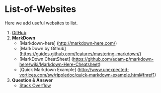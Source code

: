 # List-of-Websites
Here we add useful websites to list.

1. [GitHub](https://github.com/)
2. **MarkDown**
   * [Markdown-here] (http://markdown-here.com/)
   * [MarkDown by Github] (https://guides.github.com/features/mastering-markdown/)
   * [MarkDown CheatSheet] (https://github.com/adam-p/markdown-here/wiki/Markdown-Here-Cheatsheet)
   * [Quick Markdown Example] (http://www.unexpected-vortices.com/sw/rippledoc/quick-markdown-example.html#fnref1)
3. **Question & Answer**
   * [Stack Overflow](http://stackoverflow.com/)

